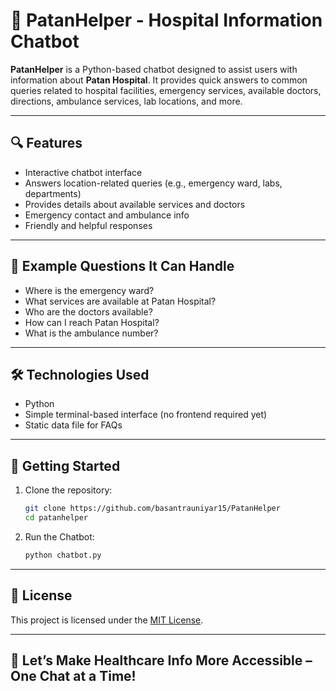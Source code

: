 # 🏥 PatanHelper - Hospital Information Chatbot
**PatanHelper** is a Python-based chatbot designed to assist users with information about **Patan Hospital**. It provides quick answers to common queries related to hospital facilities, emergency services, available doctors, directions, ambulance services, lab locations, and more.

----
## 🔍 Features
- Interactive chatbot interface
- Answers location-related queries (e.g., emergency ward, labs, departments)
- Provides details about available services and doctors
- Emergency contact and ambulance info
- Friendly and helpful responses
----
## 📌 Example Questions It Can Handle
- Where is the emergency ward?
- What services are available at Patan Hospital?
- Who are the doctors available?
- How can I reach Patan Hospital?
- What is the ambulance number?
----
## 🛠 Technologies Used
- Python
- Simple terminal-based interface (no frontend required yet)
- Static data file for FAQs
----
## 🚀 Getting Started
1. Clone the repository:
   ```bash
   git clone https://github.com/basantrauniyar15/PatanHelper
   cd patanhelper
2. Run the Chatbot:
    ```bash
    python chatbot.py
----
## 📜 License
This project is licensed under the [MIT License](./LICENSE).

----
## 🔗 Let’s Make Healthcare Info More Accessible – One Chat at a Time!


